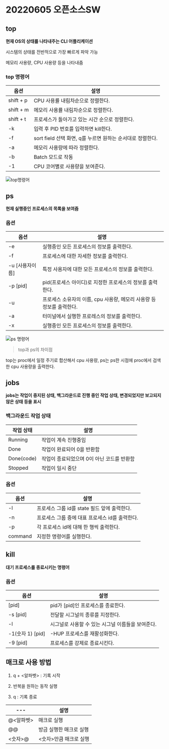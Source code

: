 # 20220605 오픈소스SW

## top 

**현재 OS의 상태를 나타내주는 CLI 어플리케이션**

시스템의 상태를 전반적으로 가장 빠르게 파악 가능

메모리 사용량, CPU 사용량 등을 나타내줌

### top 명령어

|옵션|설명| 
|----|----|
|shift + p|CPU 사용률 내림차순으로 정렬한다.|
|shift + m|메모리 사용률 내림차순으로 정렬한다.|
|shift + t|프로세스가 돌아가고 있는 시간 순으로 정렬한다.|
|-k|입력 후 PID 번호를 입력하면 kill한다.|
|-f|sort field 선택 화면, q를 누르면 원하는 순서대로 정렬한다.|
|-a|메모리 사용량에 따라 정렬한다.|
|-b|Batch 모드로 작동|
|-1|CPU 코어별로 사용량을 보여준다.|

![top명령어](https://user-images.githubusercontent.com/106607389/171990130-fd8d4f32-7b8d-4431-832b-872f2e796964.PNG)

## ps

**현재 실행중인 프로세스의 목록을 보여줌**

### 옵션

|옵션|설명| 
|----|----|
|-e|실행중인 모든 프로세스의 정보를 출력한다.|
|-f|프로세스에 대한 자세한 정보를 출력한다.|
|-u [사용자이름]|특정 사용자에 대한 모든 프로세스의 정보를 출력한다.|
|-p [pid]|pid(프로세스 아이디)로 지정한 프로세스의 정보를 출력한다.|
|-u|프로세스 소유자의 이름, cpu 사용량, 메모리 사용량 등 정보를 출력한다.|
|-a|터미널에서 실행한 프로레스의 정보를 출력한다.|
|-x|실행중인 모든 프로세스의 정보를 출력한다.|

![ps 명령어](https://user-images.githubusercontent.com/106607389/171991064-76b7348b-d991-49de-9ac6-fc5313fe4472.PNG)


> top과 ps의 차이점

top는 proc에서 일정 주기로 합산해서 cpu 사용량, ps는 ps한 시점에 proc에서 검색한 cpu 사용량을 출력한다. 

## jobs

**jobs는 작업이 중지된 상태, 백그라운드로 진행 중인 작업 상태, 변경되었지만 보고되지 않은 상태 등을 표시**

### 백그라운드 작업 상태

|작업 상태|설명| 
|----|----|
|Running|작업이 계속 진행중임|
|Done|작업이 완료되어 0을 반환함|
|Done(code)|작업이 종료되었으며 0이 아닌 코드를 반환함|
|Stopped|작업이 일시 중단|

### 옵션

|옵션|설명| 
|----|----|
|-l|프로세스 그룹 id를 state 필드 앞에 출력한다.|
|-n|프로세스 그룹 중에 대표 프로세스 id를 출력한다.|
|-p|각 프로세스 id에 대해 한 행씩 출력한다.|
|command|지정한 명령어를 실행한다.|

## kill

**대기 프로세스를 종료시키는 명령어**

### 옵션

|옵션|설명| 
|----|----|
|[pid]|pid가 [pid]인 프로세스를 종료한다.|
|-s [pid]|전달할 시그널의 종류를 지정한다.|
|-l|시그널로 사용할 수 있는 시그널 이름들을 보여준다.|
|-1(숫자 1) [pid]|-HUP 프로세스를 재활성화한다.|
|-9 [pid]|프로세스를 강제로 종료시킨다.|

## 매크로 사용 방법

1. q + <알파벳> : 기록 시작

2. 반복을 원하는 동작 실행

3. q : 기록 종료

|---|설명| 
|----|----|
|@<알파벳>|매크로 실행|
|@@|방금 실행한 매크로 실행|
|<숫자>@|<숫자>만큼 매크로 실행|


